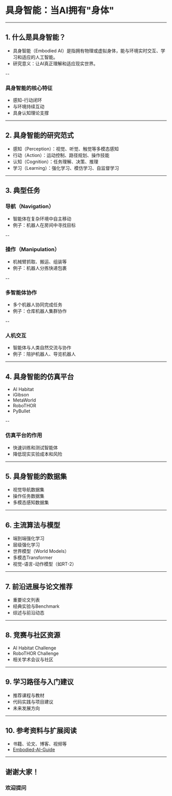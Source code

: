 # 具身智能：当AI拥有"身体"

---

## 1. 什么是具身智能？

- 具身智能（Embodied AI）是指拥有物理或虚拟身体，能与环境实时交互、学习和适应的人工智能。
- 研究意义：让AI真正理解和适应现实世界。

--

### 具身智能的核心特征

- 感知-行动闭环
- 与环境持续互动
- 具身认知理论支撑

---

## 2. 具身智能的研究范式

- 感知（Perception）：视觉、听觉、触觉等多模态感知  <!-- .element: class="fragment" data-fragment-index="2" -->
- 行动（Action）：运动控制、路径规划、操作技能 <!-- .element: class="fragment" data-fragment-index="3" -->
- 认知（Cognition）：任务理解、决策、推理 <!-- .element: class="fragment" data-fragment-index="4" -->
- 学习（Learning）：强化学习、模仿学习、自监督学习 <!-- .element: class="fragment" data-fragment-index="5" -->

---

## 3. 典型任务

### 导航（Navigation）

- 智能体在复杂环境中自主移动
- 例子：机器人在房间中寻找目标

--

### 操作（Manipulation）

- 机械臂抓取、搬运、组装等
- 例子：机器人分拣快递包裹

--

### 多智能体协作

- 多个机器人协同完成任务
- 例子：仓库机器人集群协作

--

### 人机交互

- 智能体与人类自然交流与协作
- 例子：陪护机器人、导览机器人

---

## 4. 具身智能的仿真平台

- AI Habitat
- iGibson
- MetaWorld
- RoboTHOR
- PyBullet

--

### 仿真平台的作用

- 快速训练和测试智能体
- 降低现实实验成本和风险

---

## 5. 具身智能的数据集

- 视觉导航数据集
- 操作任务数据集
- 多模态感知数据集

---

## 6. 主流算法与模型

- 端到端强化学习
- 层级强化学习
- 世界模型（World Models）
- 多模态Transformer
- 视觉-语言-动作模型（如RT-2）

---

## 7. 前沿进展与论文推荐

- 重要论文列表
- 经典实验与Benchmark
- 综述与前沿动态

---

## 8. 竞赛与社区资源

- AI Habitat Challenge
- RoboTHOR Challenge
- 相关学术会议与社区

---

## 9. 学习路径与入门建议

- 推荐课程与教材
- 代码实践与项目建议
- 未来发展方向

---

## 10. 参考资料与扩展阅读

- 书籍、论文、博客、视频等
- [Embodied-AI-Guide](https://github.com/TianxingChen/Embodied-AI-Guide/blob/main/README.md)

---

## 谢谢大家！

### 欢迎提问
